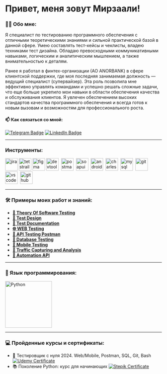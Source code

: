 # Привет, меня зовут Мирзаали!


### 👨‍💻 Обо мне:

Я специалист по тестированию программного обеспечения с отличными теоретическими знаниями и сильной практической базой в данной сфере. Умею составлять тест-кейсы и чеклисты, владею техниками тест дизайна. Обладаю превосходными коммуникативными навыками, логическим и аналитическим мышлением, а также внимательностью к деталям.

Ранее я работал в финтех-организации (АО ANORBANK) в сфере клиентской поддержки, где моя последняя занимаемая должность — ведущий специалист (супервайзер). Эта роль позволила мне эффективно управлять командами и успешно решать сложные задачи, что еще больше укрепило мои навыки в области обеспечения качества и обслуживания клиентов.
Я увлечен обеспечением высоких стандартов качества программного обеспечения и всегда готов к новым вызовам и возможностям для профессионального роста.

#### 📫 Как связаться со мной: 
[![Telegram Badge](https://img.shields.io/badge/Telegram-2CA5E0?style=for-the-badge&logo=telegram&logoColor=white)](https://t.me/abzalovmx)
[![LinkedIn Badge](https://img.shields.io/badge/LinkedIn-0077B5?style=for-the-badge&logo=linkedin&logoColor=white)](https://www.linkedin.com/in/abzalovmx)

---

### Инструменты:

<div>
    <img src="https://cdn.jsdelivr.net/gh/devicons/devicon/icons/jira/jira-original.svg" title="jira" alt="jira" width="40" height="40"/>
    <img src="https://codahosted.io/packs/21236/unversioned/assets/LOGO/ba1091c59bab89cd2fd0f289622731fe16113d7b00905abe64759c313a4b73b76c1b0426076ed76cb74752234c734131df46992d5b8b48fc13e264240e4f7119f736cfeb64df36ded54b5cbf6198b9cadedf18dd0cac5c7dbcd16e6336c29363cd1292ba" title="testrail" alt="tetstrail" width="40" height="40"/>
    <img src="https://cdn.jsdelivr.net/gh/devicons/devicon/icons/figma/figma-original.svg" title="figma" alt="figma" width="40" height="40"/>
    <img src="https://d33wubrfki0l68.cloudfront.net/38b5c953a4667366685d55db55d057c86db1fc54/a0fdc/static/acae6b24d940347661ca901ea07f47c1/chrome-dev-logo-icon.png" title="devtools" alt="devtools" width="40" height="40"/>&nbsp
    <img src="https://seeklogo.com/images/P/postman-logo-0087CA0D15-seeklogo.com.png" title="postman" alt="postman" width="40" height="40"/>&nbsp
    <img src="https://static0.smartbear.co/smartbearbrand/media/images/home/soapui-icon.svg" title="soapui" alt="soapui" width="40" height="40"/>&nbsp
    <img src="https://cdn.jsdelivr.net/gh/devicons/devicon/icons/androidstudio/androidstudio-original.svg" title="android-studio" alt="android-studio" width="40" height="40"/>&nbsp
    <img src="https://cdn.icon-icons.com/icons2/3053/PNG/512/charles_proxy_macos_bigsur_icon_190302.png" title="charles-proxy" alt="charles-proxy" width="40" height="40"/>&nbsp
    <img src="https://cdn.jsdelivr.net/gh/devicons/devicon/icons/mysql/mysql-original.svg" title="mysql" alt="mysql" width="40" height="40"/>&nbsp
    <img src="https://cdn.jsdelivr.net/gh/devicons/devicon/icons/git/git-original.svg" title="git" alt="git" width="40" height="40"/>&nbsp
    <img src="https://cdn.jsdelivr.net/gh/devicons/devicon/icons/vscode/vscode-original.svg" title="vscode" alt="vscode" width="40" height="40"/>&nbsp
    <img src="https://cdn.jsdelivr.net/gh/devicons/devicon/icons/github/github-original.svg" title="github" alt="github" width="40" height="40"/>&nbsp
</div>


---
### 🛠️ Примеры моих работ и знаний:

- [**🧪 Theory Of Software Testing**](https://github.com/abzalovmx/TheoryOfSoftwareTesting)
- [**📐 Test Design**](https://github.com/abzalovmx/TestDesign)
- [**📄 Test Documentation**](https://github.com/abzalovmx/TestDocumentation)
- [**🌐 WEB Testing**](https://github.com/abzalovmx/WEB_Testing)
- [**🔌 API Testing Postman**](https://github.com/abzalovmx/API_TestingPostman)
- [**💾 Database Testing**](https://github.com/abzalovmx/DatabaseTesting)
- [**📱 Mobile Testing**](https://github.com/abzalovmx/MobileTesting)
- [**🚦 Traffic Capturing and Analysis**](https://github.com/abzalovmx/TrafficCapturingAndAnalysis)
- [**🤖 Automation API**](https://github.com/abzalovmx/API_Project_Python/tree/main)
---
### 🐍 Язык программирования:


<img src="https://www.python.org/static/community_logos/python-logo.png" alt="Python" width="150"/>

---

### 💻 Пройденные курсы и сертификаты:
- 🧪 Тестировщик с нуля 2024. Web/Mobile, Postman, SQL, Git, Bash
[![Udemy Certificate](https://img.shields.io/badge/Udemy-Certificate-orange)](https://www.udemy.com/certificate/UC-e74fb6c3-fa66-4798-9030-8d08cbf88a04/)
- 📚 Поколение Python: курс для начинающих
[![Stepik Certificate](https://img.shields.io/badge/Stepik-Certificate-brightgreen)](https://stepik.org/cert/2057745)




